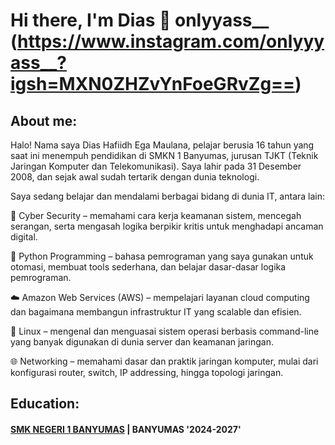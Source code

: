 # Hi there, I'm Dias 👋 onlyyass__ (https://www.instagram.com/onlyyyass__?igsh=MXN0ZHZvYnFoeGRvZg==)
## About me:
Halo! Nama saya Dias Hafiidh Ega Maulana, pelajar berusia 16 tahun yang saat ini menempuh pendidikan di SMKN 1 Banyumas, jurusan TJKT (Teknik Jaringan Komputer dan Telekomunikasi). Saya lahir pada 31 Desember 2008, dan sejak awal sudah tertarik dengan dunia teknologi.

Saya sedang belajar dan mendalami berbagai bidang di dunia IT, antara lain:

🔐 Cyber Security – memahami cara kerja keamanan sistem, mencegah serangan, serta mengasah logika berpikir kritis untuk menghadapi ancaman digital.

🐍 Python Programming – bahasa pemrograman yang saya gunakan untuk otomasi, membuat tools sederhana, dan belajar dasar-dasar logika pemrograman.

☁️ Amazon Web Services (AWS) – mempelajari layanan cloud computing dan bagaimana membangun infrastruktur IT yang scalable dan efisien.

🐧 Linux – mengenal dan menguasai sistem operasi berbasis command-line yang banyak digunakan di dunia server dan keamanan jaringan.

🌐 Networking – memahami dasar dan praktik jaringan komputer, mulai dari konfigurasi router, switch, IP addressing, hingga topologi jaringan.

## Education:
####  [SMK NEGERI 1 BANYUMAS](https://smkn1bms.sch.id/) | BANYUMAS '2024-2027'
  
